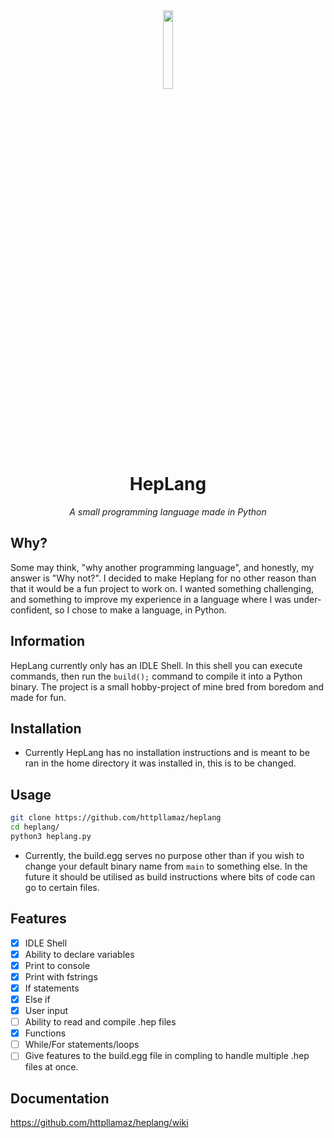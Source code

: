 <div align="center">
  <img src="https://raw.githubusercontent.com/httpllamaz/heplang/main/logo.png" width="18%">
  
  # HepLang
  
  *A small programming language made in Python*
  
</div>

## Why?

Some may think, "why another programming language", and honestly, my answer is "Why not?". I decided to make Heplang for no other reason than that it would be a fun project to work on. I wanted something challenging, and something to improve my experience in a language where I was under-confident, so I chose to make a language, in Python.

## Information

HepLang currently only has an IDLE Shell. In this shell you can execute commands, then run the `build();` command to compile it into a Python binary. The project is a small hobby-project of mine bred from boredom and made for fun.

## Installation

* Currently HepLang has no installation instructions and is meant to be ran in the home directory it was installed in, this is to be changed.

## Usage

```sh
git clone https://github.com/httpllamaz/heplang
cd heplang/
python3 heplang.py
```

* Currently, the build.egg serves no purpose other than if you wish to change your default binary name from `main` to something else. In the future it should be utilised as build instructions where bits of code can go to certain files.

## Features

- [x] IDLE Shell
- [x] Ability to declare variables
- [x] Print to console
- [x] Print with fstrings
- [x] If statements
- [x] Else if
- [x] User input
- [ ] Ability to read and compile .hep files
- [x] Functions
- [ ] While/For statements/loops
- [ ] Give features to the build.egg file in compling to handle multiple .hep files at once.

## Documentation

https://github.com/httpllamaz/heplang/wiki


